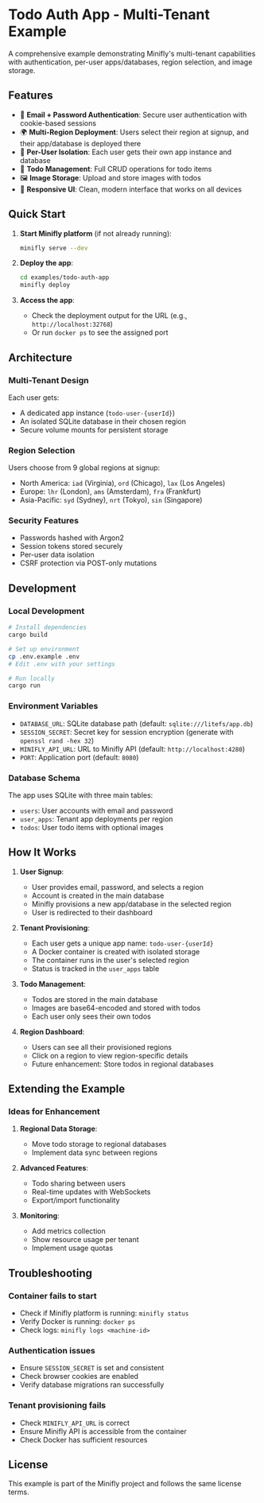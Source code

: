 # Todo Auth App - Multi-Tenant Example

A comprehensive example demonstrating Minifly's multi-tenant capabilities with authentication, per-user apps/databases, region selection, and image storage.

## Features

- 🔐 **Email + Password Authentication**: Secure user authentication with cookie-based sessions
- 🌍 **Multi-Region Deployment**: Users select their region at signup, and their app/database is deployed there
- 👤 **Per-User Isolation**: Each user gets their own app instance and database
- 📝 **Todo Management**: Full CRUD operations for todo items
- 🖼️ **Image Storage**: Upload and store images with todos
- 🎨 **Responsive UI**: Clean, modern interface that works on all devices

## Quick Start

1. **Start Minifly platform** (if not already running):
   ```bash
   minifly serve --dev
   ```

2. **Deploy the app**:
   ```bash
   cd examples/todo-auth-app
   minifly deploy
   ```

3. **Access the app**: 
   - Check the deployment output for the URL (e.g., `http://localhost:32768`)
   - Or run `docker ps` to see the assigned port

## Architecture

### Multi-Tenant Design

Each user gets:
- A dedicated app instance (`todo-user-{userId}`)
- An isolated SQLite database in their chosen region
- Secure volume mounts for persistent storage

### Region Selection

Users choose from 9 global regions at signup:
- North America: `iad` (Virginia), `ord` (Chicago), `lax` (Los Angeles)
- Europe: `lhr` (London), `ams` (Amsterdam), `fra` (Frankfurt)
- Asia-Pacific: `syd` (Sydney), `nrt` (Tokyo), `sin` (Singapore)

### Security Features

- Passwords hashed with Argon2
- Session tokens stored securely
- Per-user data isolation
- CSRF protection via POST-only mutations

## Development

### Local Development

```bash
# Install dependencies
cargo build

# Set up environment
cp .env.example .env
# Edit .env with your settings

# Run locally
cargo run
```

### Environment Variables

- `DATABASE_URL`: SQLite database path (default: `sqlite:///litefs/app.db`)
- `SESSION_SECRET`: Secret key for session encryption (generate with `openssl rand -hex 32`)
- `MINIFLY_API_URL`: URL to Minifly API (default: `http://localhost:4280`)
- `PORT`: Application port (default: `8080`)

### Database Schema

The app uses SQLite with three main tables:
- `users`: User accounts with email and password
- `user_apps`: Tenant app deployments per region
- `todos`: User todo items with optional images

## How It Works

1. **User Signup**:
   - User provides email, password, and selects a region
   - Account is created in the main database
   - Minifly provisions a new app/database in the selected region
   - User is redirected to their dashboard

2. **Tenant Provisioning**:
   - Each user gets a unique app name: `todo-user-{userId}`
   - A Docker container is created with isolated storage
   - The container runs in the user's selected region
   - Status is tracked in the `user_apps` table

3. **Todo Management**:
   - Todos are stored in the main database
   - Images are base64-encoded and stored with todos
   - Each user only sees their own todos

4. **Region Dashboard**:
   - Users can see all their provisioned regions
   - Click on a region to view region-specific details
   - Future enhancement: Store todos in regional databases

## Extending the Example

### Ideas for Enhancement

1. **Regional Data Storage**: 
   - Move todo storage to regional databases
   - Implement data sync between regions

2. **Advanced Features**:
   - Todo sharing between users
   - Real-time updates with WebSockets
   - Export/import functionality

3. **Monitoring**:
   - Add metrics collection
   - Show resource usage per tenant
   - Implement usage quotas

## Troubleshooting

### Container fails to start
- Check if Minifly platform is running: `minifly status`
- Verify Docker is running: `docker ps`
- Check logs: `minifly logs <machine-id>`

### Authentication issues
- Ensure `SESSION_SECRET` is set and consistent
- Check browser cookies are enabled
- Verify database migrations ran successfully

### Tenant provisioning fails
- Check `MINIFLY_API_URL` is correct
- Ensure Minifly API is accessible from the container
- Check Docker has sufficient resources

## License

This example is part of the Minifly project and follows the same license terms.